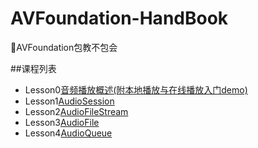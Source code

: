 # AVFoundation-HandBook
📕AVFoundation包教不包会


##课程列表
* Lesson0[音频播放概述(附本地播放与在线播放入门demo)](https://github.com/AlfredTheBest/AVFoundation-HandBook/tree/master/lesson0)
* Lesson1[AudioSession](https://github.com/AlfredTheBest/AVFoundation-HandBook/tree/master/lesson1)
* Lesson2[AudioFileStream](https://github.com/AlfredTheBest/AVFoundation-HandBook/tree/master/lesson2)
* Lesson3[AudioFile](https://github.com/AlfredTheBest/AVFoundation-HandBook/tree/master/lesson3)
* Lesson4[AudioQueue](https://github.com/AlfredTheBest/AVFoundation-HandBook/tree/master/lesson4)